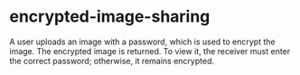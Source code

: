 # encrypted-image-sharing
A user uploads an image with a password, which is used to encrypt the image. The encrypted image is returned. To view it, the receiver must enter the correct password; otherwise, it remains encrypted.
